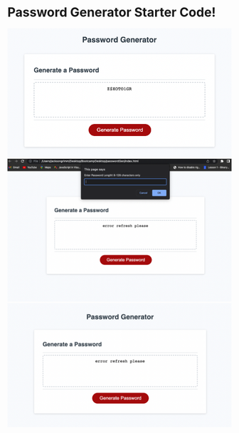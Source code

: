 # Password Generator Starter Code!

<img src="ScreenShots1.png">
<img src="ScreenShots2.png">
<img src="ScreenShot3.png">
